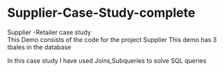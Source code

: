 # Supplier-Case-Study-complete
Supplier -Retailer case study  
This Demo consists of the code for the project Supplier 
This demo has 3 tbales in the database


In this case study I have used Joins,Subqueries to solve SQL queries
